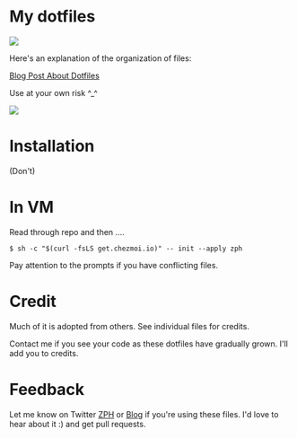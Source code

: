 My dotfiles
===

![](http://data.xargs.io/no_place_like_home.gif)

Here's an explanation of the organization of files:

[Blog Post About Dotfiles](https://blog.xargs.io/2013/02/getting-started-configuring-bashzsh/)

Use at your own risk ^_^

![](https://media.giphy.com/media/JmVKG43o7T3NF91mOB/giphy.gif)

Installation
===
(Don't)


In VM
===

Read through repo and then ....
```
$ sh -c "$(curl -fsLS get.chezmoi.io)" -- init --apply zph
```

Pay attention to the prompts if you have conflicting files.

Credit
===
Much of it is adopted from others.  See individual files for credits.

Contact me if you see your code as these dotfiles have gradually grown.  I'll add you to credits.

Feedback
===
Let me know on Twitter [ZPH](http://twitter.com/_ZPH) or [Blog](https://blog.xargs.io) if you're using these files. I'd love to hear about it :) and get pull requests.
